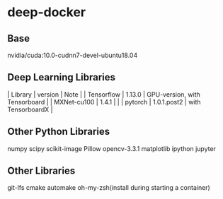 # deep-docker

## Base

nvidia/cuda:10.0-cudnn7-devel-ubuntu18.04

## Deep Learning Libraries

| Library | version | Note |
| Tensorflow | 1.13.0 | GPU-version, with Tensorboard |
| MXNet-cu100 | 1.4.1 | |
| pytorch | 1.0.1.post2 | with TensorboardX |

## Other Python Libraries

numpy scipy scikit-image Pillow opencv-3.3.1 matplotlib ipython jupyter

## Other Libraries

git-lfs cmake automake oh-my-zsh(install during starting a container)
